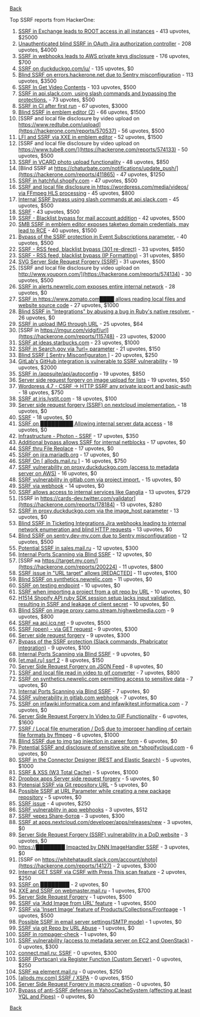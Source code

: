 [Back](../README.md)

Top SSRF reports from HackerOne:

1. [SSRF in Exchange leads to ROOT access in all instances](https://hackerone.com/reports/341876) - 413 upvotes, $25000
2. [Unauthenticated blind SSRF in OAuth Jira authorization controller](https://hackerone.com/reports/398799) - 208 upvotes, $4000
3. [SSRF in webhooks leads to AWS private keys disclosure](https://hackerone.com/reports/508459) - 176 upvotes, $700
4. [SSRF on duckduckgo.com/iu/](https://hackerone.com/reports/398641) - 135 upvotes, $0
5. [Blind SSRF on errors.hackerone.net due to Sentry misconfiguration](https://hackerone.com/reports/374737) - 113 upvotes, $3500
6. [SSRF In Get Video Contents](https://hackerone.com/reports/643622) - 103 upvotes, $500
7. [SSRF in api.slack.com, using slash commands and bypassing the protections.](https://hackerone.com/reports/381129) - 73 upvotes, $500
8. [SSRF in CI after first run](https://hackerone.com/reports/369451) - 67 upvotes, $3000
9. [Blind SSRF in emblem editor (2)](https://hackerone.com/reports/265050) - 66 upvotes, $1500
10. [SSRF and local file disclosure by video upload on https://www.redtube.com/upload](https://hackerone.com/reports/570537) - 56 upvotes, $500
11. [LFI and SSRF via XXE in emblem editor](https://hackerone.com/reports/347139) - 52 upvotes, $1500
12. [SSRF and local file disclosure by video upload on https://www.tube8.com/](https://hackerone.com/reports/574133) - 50 upvotes, $500
13. [SSRF in VCARD photo upload functionality](https://hackerone.com/reports/296045) - 48 upvotes, $850
14. [Blind SSRF at https://chaturbate.com/notifications/update_push/](https://hackerone.com/reports/411865) - 47 upvotes, $1250
15. [SSRF in hatchful.shopify.com](https://hackerone.com/reports/409701) - 47 upvotes, $500
16. [SSRF and local file disclosure in https://wordpress.com/media/videos/ via FFmpeg HLS processing](https://hackerone.com/reports/237381) - 45 upvotes, $800
17. [Internal SSRF bypass using slash commands at api.slack.com](https://hackerone.com/reports/356765) - 45 upvotes, $500
18. [SSRF](https://hackerone.com/reports/522203) - 43 upvotes, $500
19. [SSRF - Blacklist bypass for mail account addition](https://hackerone.com/reports/303378) - 42 upvotes, $500
20. [SMB SSRF in emblem editor exposes taketwo domain credentials, may lead to RCE](https://hackerone.com/reports/288353) - 40 upvotes, $1500
21. [Bypass of the SSRF protection in Event Subscriptions parameter.](https://hackerone.com/reports/386292) - 40 upvotes, $500
22. [SSRF - RSS feed, blacklist bypass (301 re-direct)](https://hackerone.com/reports/299135) - 33 upvotes, $850
23. [SSRF - RSS feed, blacklist bypass (IP Formatting)](https://hackerone.com/reports/299130) - 31 upvotes, $850
24. [SVG Server Side Request Forgery (SSRF)](https://hackerone.com/reports/223203) - 31 upvotes, $500
25. [SSRF and local file disclosure by video upload on http://www.youporn.com/](https://hackerone.com/reports/574134) - 30 upvotes, $500
26. [SSRF in alerts.newrelic.com exposes entire internal network](https://hackerone.com/reports/198690) - 28 upvotes, $0
27. [SSRF in https://www.zomato.com████ allows reading local files and website source code](https://hackerone.com/reports/271224) - 27 upvotes, $1000
28. [Blind SSRF in "Integrations" by abusing a bug in Ruby's native resolver.](https://hackerone.com/reports/287245) - 26 upvotes, $0
29. [SSRF in upload IMG through URL](https://hackerone.com/reports/228377) - 25 upvotes, $64
30. [SSRF in https://imgur.com/vidgif/url](https://hackerone.com/reports/115748) - 23 upvotes, $2000
31. [SSRF at ideas.starbucks.com](https://hackerone.com/reports/500468) - 23 upvotes, $1000
32. [SSRF in Search.gov via ?url= parameter](https://hackerone.com/reports/514224) - 21 upvotes, $150
33. [Blind SSRF [ Sentry Misconfiguraton ]](https://hackerone.com/reports/587012) - 20 upvotes, $250
34. [GitLab's GitHub integration is vulnerable to SSRF vulnerability](https://hackerone.com/reports/446593) - 19 upvotes, $2000
35. [SSRF in /appsuite/api/autoconfig](https://hackerone.com/reports/293847) - 19 upvotes, $850
36. [Server side request forgery on image upload for lists](https://hackerone.com/reports/158016) - 19 upvotes, $50
37. [Wordpress 4.7 - CSRF -&gt; HTTP SSRF any private ip:port and basic-auth](https://hackerone.com/reports/187520) - 18 upvotes, $750
38. [SSRF at iris.lystit.com](https://hackerone.com/reports/206894) - 18 upvotes, $100
39. [Server side request forgery (SSRF) on nextcloud implementation.](https://hackerone.com/reports/145524) - 18 upvotes, $0
40. [SSRF](https://hackerone.com/reports/253558) - 18 upvotes, $0
41. [SSRF on █████████ Allowing internal server data access](https://hackerone.com/reports/326040) - 18 upvotes, $0
42. [Infrastructure - Photon - SSRF](https://hackerone.com/reports/204513) - 17 upvotes, $350
43. [Additional bypass allows SSRF for internal netblocks](https://hackerone.com/reports/288950) - 17 upvotes, $0
44. [SSRF thru File Replace](https://hackerone.com/reports/243865) - 17 upvotes, $0
45. [SSRF on jira.mariadb.org](https://hackerone.com/reports/397402) - 17 upvotes, $0
46. [SSRF On [ allods.mail.ru ]](https://hackerone.com/reports/602498) - 16 upvotes, $750
47. [SSRF vulnerability on proxy.duckduckgo.com (access to metadata server on AWS)](https://hackerone.com/reports/395521) - 16 upvotes, $0
48. [SSRF vulnerability in gitlab.com via project import.](https://hackerone.com/reports/215105) - 15 upvotes, $0
49. [SSRF via webhook](https://hackerone.com/reports/243277) - 14 upvotes, $0
50. [SSRF allows access to internal services like Ganglia](https://hackerone.com/reports/151086) - 13 upvotes, $729
51. [SSRF in https://cards-dev.twitter.com/validator](https://hackerone.com/reports/178184) - 13 upvotes, $280
52. [SSRF in proxy.duckduckgo.com via the image_host parameter](https://hackerone.com/reports/358119) - 13 upvotes, $0
53. [Blind SSRF in Ticketing Integrations Jira webhooks leading to internal network enumeration and blind HTTP requests](https://hackerone.com/reports/344032) - 13 upvotes, $0
54. [Blind SSRF on sentry.dev-my.com due to Sentry misconfiguration](https://hackerone.com/reports/686363) - 12 upvotes, $500
55. [Potential SSRF in sales.mail.ru](https://hackerone.com/reports/97395) - 12 upvotes, $300
56. [Internal Ports Scanning via Blind SSRF](https://hackerone.com/reports/263169) - 12 upvotes, $0
57. [SSRF на https://target.my.com/](https://hackerone.com/reports/200224) - 11 upvotes, $800
58. [SSRF issue in "URL target" allows [REDACTED]](https://hackerone.com/reports/58897) - 11 upvotes, $100
59. [Blind SSRF on synthetics.newrelic.com](https://hackerone.com/reports/141304) - 11 upvotes, $0
60. [SSRF on testing endpoint](https://hackerone.com/reports/128685) - 10 upvotes, $0
61. [SSRF when importing a project from a git repo by URL](https://hackerone.com/reports/135937) - 10 upvotes, $0
62. [H1514 Shopify API ruby SDK session setup lacks input validation, resulting in SSRF and leakage of client secret](https://hackerone.com/reports/423437) - 10 upvotes, $0
63. [Blind SSRF on image proxy camo.stream.highwebmedia.com](https://hackerone.com/reports/385178) - 9 upvotes, $800
64. [SSRF на api.icq.net](https://hackerone.com/reports/432277) - 9 upvotes, $500
65. [SSRF (open) - via GET request](https://hackerone.com/reports/180527) - 9 upvotes, $300
66. [Server side request forgery](https://hackerone.com/reports/427227) - 9 upvotes, $300
67. [Bypass of the SSRF protection (Slack commands, Phabricator integration)](https://hackerone.com/reports/61312) - 9 upvotes, $100
68. [Internal Ports Scanning via Blind SSRF](https://hackerone.com/reports/281950) - 9 upvotes, $0
69. [[et.mail.ru] ssrf 2](https://hackerone.com/reports/258237) - 8 upvotes, $150
70. [Server Side Request Forgery on JSON Feed](https://hackerone.com/reports/280511) - 8 upvotes, $0
71. [SSRF and local file read in video to gif converter](https://hackerone.com/reports/115857) - 7 upvotes, $800
72. [SSRF on synthetics.newrelic.com permitting access to sensitive data](https://hackerone.com/reports/141682) - 7 upvotes, $0
73. [Internal Ports Scanning via Blind SSRF](https://hackerone.com/reports/287496) - 7 upvotes, $0
74. [SSRF vulnerability in gitlab.com webhook](https://hackerone.com/reports/301924) - 7 upvotes, $0
75. [SSRF on infawiki.informatica.com and infawikitest.informatica.com](https://hackerone.com/reports/327480) - 7 upvotes, $0
76. [Server Side Request Forgery In Video to GIF Functionality](https://hackerone.com/reports/91816) - 6 upvotes, $1600
77. [SSRF / Local file enumeration / DoS due to improper handling of certain file formats by ffmpeg](https://hackerone.com/reports/115978) - 6 upvotes, $1000
78. [Blind SSRF due to img tag injection in career form](https://hackerone.com/reports/236301) - 6 upvotes, $0
79. [Potential SSRF and disclosure of sensitive site on *shopifycloud.com](https://hackerone.com/reports/382612) - 6 upvotes, $0
80. [SSRF in the Connector Designer (REST and Elastic Search)](https://hackerone.com/reports/112156) - 5 upvotes, $1000
81. [SSRF &amp; XSS (W3 Total Cache)](https://hackerone.com/reports/138721) - 5 upvotes, $1000
82. [Dropbox apps Server side request forgery](https://hackerone.com/reports/137229) - 5 upvotes, $0
83. [Potensial SSRF via Git repository URL](https://hackerone.com/reports/359288) - 5 upvotes, $0
84. [Possible SSRF at URL Parameter while creating a new package repository](https://hackerone.com/reports/151680) - 5 upvotes, $0
85. [SSRF issue](https://hackerone.com/reports/120219) - 4 upvotes, $250
86. [SSRF vulnerablity in app webhooks](https://hackerone.com/reports/56828) - 3 upvotes, $512
87. [SSRF через Share-ботов](https://hackerone.com/reports/197365) - 3 upvotes, $300
88. [SSRF at apps.nextcloud.com/developer/apps/releases/new](https://hackerone.com/reports/213358) - 3 upvotes, $0
89. [Server Side Request Forgery (SSRF) vulnerability in a DoD website](https://hackerone.com/reports/189648) - 3 upvotes, $0
90. [https://████████ Impacted by DNN ImageHandler SSRF](https://hackerone.com/reports/482634) - 3 upvotes, $0
91. [SSRF on https://whitehataudit.slack.com/account/photo](https://hackerone.com/reports/14127) - 2 upvotes, $300
92. [Internal GET SSRF via CSRF with Press This scan feature](https://hackerone.com/reports/110801) - 2 upvotes, $250
93. [SSRF on ████████](https://hackerone.com/reports/406387) - 2 upvotes, $0
94. [XXE and SSRF on webmaster.mail.ru](https://hackerone.com/reports/12583) - 1 upvotes, $700
95. [Server Side Request Forgery](https://hackerone.com/reports/4461) - 1 upvotes, $500
96. [SSRF via 'Add Image from URL' feature](https://hackerone.com/reports/67377) - 1 upvotes, $500
97. [SSRF via 'Insert Image' feature of Products/Collections/Frontpage](https://hackerone.com/reports/67389) - 1 upvotes, $500
98. [Possible SSRF in email server settings(SMTP mode)](https://hackerone.com/reports/222667) - 1 upvotes, $0
99. [SSRF via git Repo by URL Abuse](https://hackerone.com/reports/191216) - 1 upvotes, $0
100. [SSRF in rompager-check](https://hackerone.com/reports/374818) - 1 upvotes, $0
101. [SSRF vulnerability (access to metadata server on EC2 and OpenStack)](https://hackerone.com/reports/53088) - 0 upvotes, $300
102. [connect.mail.ru: SSRF](https://hackerone.com/reports/14033) - 0 upvotes, $300
103. [SSRF (Portscan) via Register Function (Custom Server)](https://hackerone.com/reports/16571) - 0 upvotes, $250
104. [SSRF на element.mail.ru](https://hackerone.com/reports/117158) - 0 upvotes, $250
105. [[allods.my.com] SSRF / XSPA](https://hackerone.com/reports/111950) - 0 upvotes, $150
106. [Server Side Request Forgery in macro creation](https://hackerone.com/reports/50537) - 0 upvotes, $0
107. [Bypass of anti-SSRF defenses in YahooCacheSystem (affecting at least YQL and Pipes)](https://hackerone.com/reports/1066) - 0 upvotes, $0


[Back](../README.md)